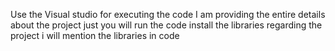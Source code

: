 Use the Visual studio for executing the code
I am providing the entire details about the project
just you will run the code
install the libraries regarding the project
i will mention the libraries in code
